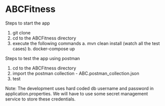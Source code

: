 # ABCFitness

Steps to start the app
1. git clone
2. cd to the ABCFitness directory
3. execute the following commands
     a. mvn clean install
     (watch all the test cases)
     b. docker-compose up

Steps to test the app using postman
1. cd to the ABCFitness directory
2. import the postman collection - ABC.postman_collection.json
3. test


Note:
The development uses hard coded db username and password in application.properties. We will have to use some secret management service to store these credentials.
